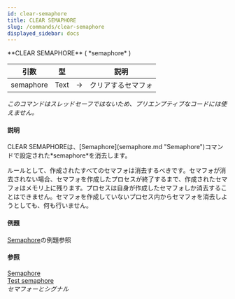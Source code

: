 ```yaml
---
id: clear-semaphore
title: CLEAR SEMAPHORE
slug: /commands/clear-semaphore
displayed_sidebar: docs
---
```


<!--REF #_command_.CLEAR SEMAPHORE.Syntax-->**CLEAR SEMAPHORE** ( *semaphore* )<!-- END REF-->
<!--REF #_command_.CLEAR SEMAPHORE.Params-->
| 引数 | 型 |  | 説明 |
| --- | --- | --- | --- |
| semaphore | Text | &#8594;  | クリアするセマフォ |

<!-- END REF-->

*このコマンドはスレッドセーフではないため、プリエンプティブなコードには使えません。*


#### 説明 

<!--REF #_command_.CLEAR SEMAPHORE.Summary-->CLEAR SEMAPHOREは、[Semaphore](semaphore.md "Semaphore")コマンドで設定された*semaphore*を消去します。<!-- END REF-->

ルールとして、作成されたすべてのセマフォは消去するべきです。セマフォが消去されない場合、セマフォを作成したプロセスが終了するまで、作成されたセマフォはメモリ上に残ります。プロセスは自身が作成したセマフォしか消去することはできません。セマフォを作成していないプロセス内からセマフォを消去しようとしても、何も行いません。

#### 例題 

[Semaphore](semaphore.md "Semaphore")の例題参照

#### 参照 

[Semaphore](semaphore.md)  
[Test semaphore](test-semaphore.md)  
*セマフォーとシグナル*  